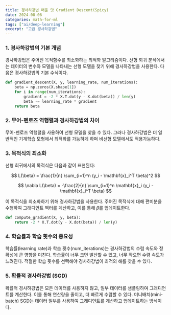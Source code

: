 ```yaml
---
title: 경사하강법 매운 맛 Gradient Descent(Spicy)
date: 2024-08-06
categories: math-for-ml
tags: ["ai/deep-learning"]
excerpt: "고급 경사하강법"
---
```


### 1. 경사하강법의 기본 개념

경사하강법은 주어진 목적함수를 최소화하는 최적화 알고리즘이다. 선형 회귀 분석에서는 데이터의 변수와 모델을 나타내는 선형 모델을 찾기 위해 경사하강법을 사용한다. 다음은 경사하강법의 기본 수식이다.

```python
def gradient_descent(X, y, learning_rate, num_iterations):
    beta = np.zeros(X.shape[1])
    for i in range(num_iterations):
        gradient = -2 * X.T.dot(y - X.dot(beta)) / len(y)
        beta -= learning_rate * gradient
    return beta
```

### 2. 무어-펜로즈 역행렬과 경사하강법의 차이

무어-펜로즈 역행렬을 사용하여 선형 모델을 찾을 수 있다. 그러나 경사하강법은 더 일반적인 기계학습 모형에서 최적화를 가능하게 하며 비선형 모델에서도 적용가능하다.

### 3. 목적식의 최소화

선형 회귀에서의 목적식은 다음과 같이 표현된다:

$$
L(\beta) = \frac{1}{n} \sum_{i=1}^n (y_i - \mathbf{x}_i^T \beta)^2
$$

$$
\nabla L(\beta) = -\frac{2}{n} \sum_{i=1}^n \mathbf{x}_i (y_i - \mathbf{x}_i^T \beta)
$$

이 목적식을 최소화하기 위해 경사하강법을 사용한다. 주어진 목적식에 대해 편미분을 수행하여 그래디언트 벡터를 계산하고, 이를 통해 $\beta$를 업데이트한다.

```python
def compute_gradient(X, y, beta):
    return -2 * X.T.dot(y - X.dot(beta)) / len(y)
```

### 4. 학습률과 학습 횟수의 중요성

학습률(learning rate)과 학습 횟수(num_iterations)는 경사하강법의 수렴 속도와 정확성에 큰 영향을 미친다. 학습률이 너무 크면 발산할 수 있고, 너무 작으면 수렴 속도가 느려진다. 적절한 학습 횟수를 선택해야 경사하강법이 최적의 해를 찾을 수 있다.

### 5. 확률적 경사하강법 (SGD)

확률적 경사하강법은 모든 데이터를 사용하지 않고, 일부 데이터를 샘플링하여 그래디언트를 계산한다. 이를 통해 연산량을 줄이고, 더 빠르게 수렴할 수 있다. 미니배치(mini-batch) SGD는 데이터 일부를 사용하여 그래디언트를 계산하고 업데이트하는 방식이다.
